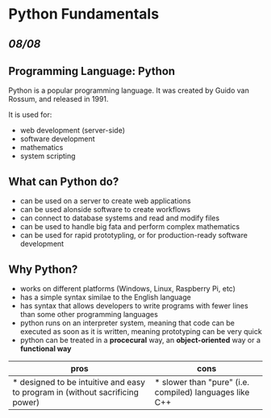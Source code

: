 # Python Fundamentals
## *08/08*

## Programming Language: Python

Python is a popular programming language. It was created by Guido van Rossum, and released in 1991.

It is used for:
* web development (server-side)
* software development
* mathematics
* system scripting

## What can Python do?
* can be used on a server to create web applications
* can be used alonside software to create workflows
* can connect to database systems and read and modify files
* can be used to handle big fata and perform complex mathematics
* can be used for rapid prototypling, or for production-ready software development

## Why Python?
* works on different platforms (Windows, Linux, Raspberry Pi, etc)
* has a simple syntax similae to the English language
* has syntax that allows developers to write programs with fewer lines than some other programming languages
* python runs on an interpreter system, meaning that code can be executed as soon as it is written, meaning prototyping can be very quick
* python can be treated in a **procecural** way, an **object-oriented** way or a **functional way**

**pros** | **cons** 
--- | --- 
* designed to be intuitive and easy to program in (without sacrificing power)|* slower than "pure" (i.e. compiled) languages like C++ 


